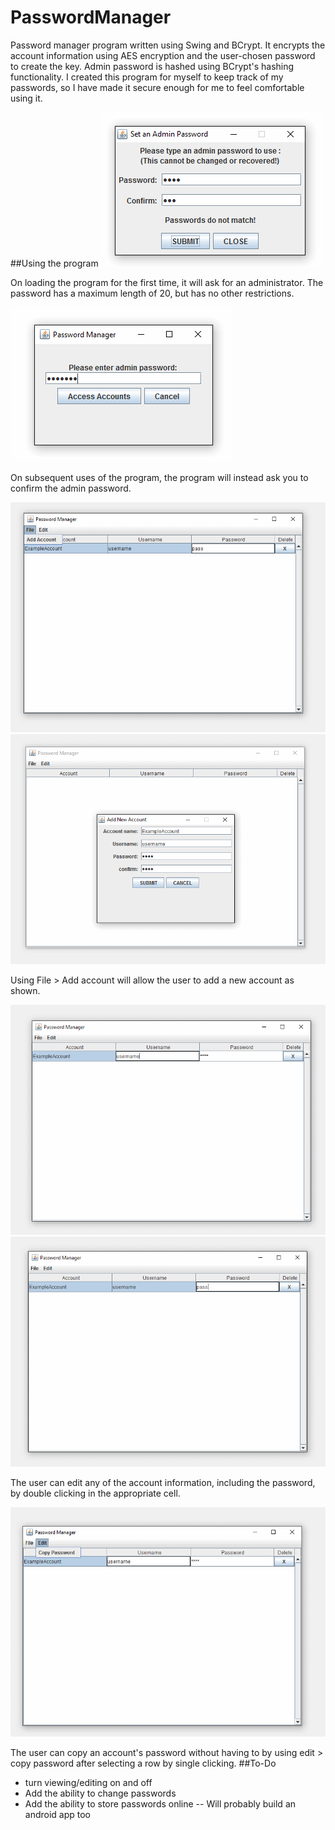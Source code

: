# PasswordManager
Password manager program written using Swing and BCrypt. It encrypts the account information using AES encryption and the user-chosen password to create the key. 
Admin password is hashed using BCrypt's hashing functionality. I created this program for myself to keep track of my passwords,
so I have made it secure enough for me to feel comfortable using it.

##Using the program
![Title Screen](https://github.com/tscarff1/PasswordManager/blob/master/PasswordManager/screen2.png)

On loading the program for the first time, it will ask for an administrator. The password has a maximum length of 20, but has no other restrictions.

![Title Screen](https://github.com/tscarff1/PasswordManager/blob/master/PasswordManager/screen1.png)

On subsequent uses of the program, the program will instead ask you to confirm the admin password.

![Title Screen](https://github.com/tscarff1/PasswordManager/blob/master/PasswordManager/screen7.png)
![Title Screen](https://github.com/tscarff1/PasswordManager/blob/master/PasswordManager/screen3.png)

Using File > Add account will allow the user to add a new account as shown.

![Title Screen](https://github.com/tscarff1/PasswordManager/blob/master/PasswordManager/screen4.png)
![Title Screen](https://github.com/tscarff1/PasswordManager/blob/master/PasswordManager/screen6.png)

The user can edit any of the account information, including the password, by double clicking in the appropriate cell.

![Title Screen](https://github.com/tscarff1/PasswordManager/blob/master/PasswordManager/screen5.png)

The user can copy an account's password without having to by using edit > copy password after selecting a row by single clicking.
##To-Do
- turn viewing/editing on and off
- Add the ability to change passwords
- Add the ability to store passwords online
-- Will probably build an android app too
